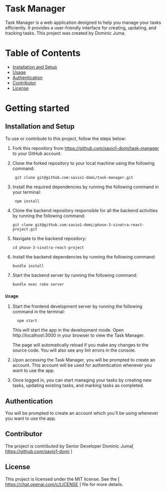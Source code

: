 # Task Manager
Task Manager is a web application designed to help you manage your tasks efficiently. It provides a user-friendly interface for creating, updating, and tracking tasks. This project was created by Dominic Juma.

# Table of Contents
* [Installation and Setup](#installation-and-setup)
* [Usage](#usage)
* [Authentication](#authentication)
* [Contributor](#contributor)
* [License](#license)


# Getting started
## Installation and Setup
To use or contribute to this project, follow the steps below:

1. Fork this repository from https://github.com/savio1-domi/task-manager to your GitHub account.

2. Clone the forked repository to your local machine using the following command:

        git clone git@github.com:savio1-domi/task-manager.git

3. Install the required dependencies by running the following command in your terminal:

        npm install

4. Clone the backend repository responsible for all the backend activities by running the following command:

       git clone git@github.com:savio1-domi/phase-3-sinatra-react-project.git

5. Navigate to the backend repository:

       cd phase-3-sinatra-react-project

6. Install the backend dependencies by running the following command:

       bundle install

7. Start the backend server by running the following command:

       bundle exec rake server


### `Usage`

1. Start the frontend development server by running the following command in the terminal:


         npm start

    This will start the app in the development mode. Open http://localhost:3000 in your browser to view the Task Manager.

    The page will automatically reload if you make any changes to the source code. You will also see any lint errors in the console.

2. Upon accessing the Task Manager, you will be prompted to create an account. This account will be used for authentication whenever you want to use the app.

3. Once logged in, you can start managing your tasks by creating new tasks, updating existing tasks, and marking tasks as completed.



## Authentication
You will be prompted to create an account which you'll be using whenever you want to use the app.


## Contributor
The project is contributed by Senior Developer Dominic Juma[ https://github.com/savio1-domi ]

## License
This project is licensed under the MIT license. See the [ https://chat.openai.com/c/LICENSE ] file for more details.



